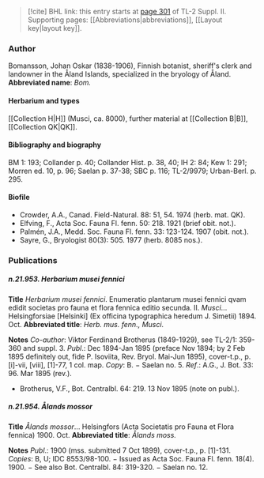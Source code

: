 > [!cite] BHL link: this entry starts at [page 301](https://www.biodiversitylibrary.org/page/33265498) of TL-2 Suppl. II.
> Supporting pages: [[Abbreviations|abbreviations]], [[Layout key|layout key]].

### Author

Bomansson, Johan Oskar (1838-1906), Finnish botanist, sheriff's clerk and landowner in the Åland Islands, specialized in the bryology of Åland. 
**Abbreviated name**: *Bom.*

#### Herbarium and types

[[Collection H|H]] (Musci, ca. 8000), further material at [[Collection B|B]], [[Collection QK|QK]].

#### Bibliography and biography

BM 1: 193; Collander p. 40; Collander Hist. p. 38, 40; IH 2: 84; Kew 1: 291; Morren ed. 10, p. 96; Saelan p. 37-38; SBC p. 116; TL-2/9979; Urban-Berl. p. 295.

#### Biofile

- Crowder, A.A., Canad. Field-Natural. 88: 51, 54. 1974 (herb. mat. QK).
- Elfving, F., Acta Soc. Fauna Fl. fenn. 50: 218. 1921 (brief obit. not.).
- Palmén, J.A., Medd. Soc. Fauna Fl. fenn. 33: 123-124. 1907 (obit. not.).
- Sayre, G., Bryologist 80(3): 505. 1977 (herb. 8085 nos.).

### Publications

##### n.21.953. Herbarium musei fennici

**Title**
*Herbarium musei fennici*. Enumeratio plantarum musei fennici qvam edidit societas pro fauna et flora fennica editio secunda. II. *Musci*... Helsingforsiae \[Helsinki\] (Ex officina typographica heredum J. Simetii) 1894. Oct.
**Abbreviated title**: *Herb. mus. fenn., Musci*.

**Notes**
*Co-author*: Viktor Ferdinand Brotherus (1849-1929), see TL-2/1: 359-360 and suppl. 3.
*Publ*.: Dec 1894-Jan 1895 (preface Nov 1894; by 2 Feb 1895 definitely out, fide P. Isoviita, Rev. Bryol. Mai-Jun 1895), cover-t.p., p. \[i\]-vii, \[viii\], \[1\]-77, 1 col. map. *Copy*: B. − Saelan no. 5.
*Ref*.: A.G., J. Bot. 33: 96. Mar 1895 (rev.).
- Brotherus, V.F., Bot. Centralbl. 64: 219. 13 Nov 1895 (note on publ.).

##### n.21.954. Ålands mossor

**Title**
*Ålands mossor*... Helsingfors (Acta Societatis pro Fauna et Flora fennica) 1900. Oct.
**Abbreviated title**: *Ålands moss.*

**Notes**
*Publ*.: 1900 (mss. submitted 7 Oct 1899), cover-t.p., p. \[1\]-131. *Copies*: B, U; IDC 8553/98-100. − Issued as Acta Soc. Fauna Fl. fenn. 18(4). 1900. − See also Bot. Centralbl. 84: 319-320. − Saelan no. 12.

